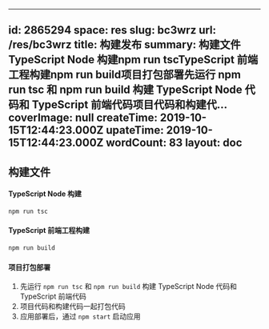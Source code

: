 
---
id: 2865294
space: res
slug: bc3wrz
url: /res/bc3wrz
title: 构建发布
summary: 构建文件TypeScript Node 构建npm run tscTypeScript 前端工程构建npm run build项目打包部署先运行 npm run tsc 和 npm run build 构建 TypeScript Node 代码和 TypeScript 前端代码项目代码和构建代...
coverImage: null
createTime: 2019-10-15T12:44:23.000Z 
upateTime: 2019-10-15T12:44:23.000Z
wordCount: 83
layout: doc
---

## 构建文件


#### TypeScript Node 构建

```bash
npm run tsc
```



#### TypeScript 前端工程构建

```bash
npm run build
```


#### 项目打包部署

1. 先运行 `npm run tsc` 和 `npm run build` 构建 TypeScript Node 代码和 TypeScript 前端代码
1. 项目代码和构建代码一起打包代码
1. 应用部署后，通过 `npm start` 启动应用

  